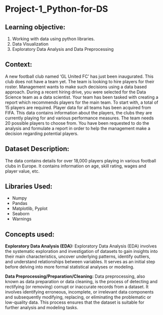 # Project-1_Python-for-DS

## Learning objective:
1. Working with data using python libraries.
2. Data Visualization
3. Exploratory Data Analysis and Data Preprocessing

## Context:
A new football club named ‘GL United FC’ has just been inaugurated. This club does not have a team yet. The team is looking to hire players for their roster. Management wants to make such decisions using a data based approach. During a recent hiring drive, you were selected for the Data Science team as a data scientist. Your team has been tasked with creating a report which recommends players for the main team. To start with, a total of 15 players are required. Player data for all teams has been acquired from FIFA. This data contains information about the players, the clubs they are currently playing for and various performance measures. The team needs 20 possible players to choose from. You have been requested to do the analysis and formulate a report in order to help the management make a decision regarding potential players.

## Dataset Description:
The data contains details for over 18,000 players playing in various football clubs in Europe. It contains information on age, skill rating, wages and player value, etc.

## Libraries Used:
- Numpy
- Pandas
- Matplotlib, Pyplot
- Seaborn
- Warnings

## Concepts used:

**Exploratory Data Analysis (EDA):** Exploratory Data Analysis (EDA) involves the systematic exploration and investigation of datasets to gain insights into their main characteristics, uncover underlying patterns, identify outliers, and understand relationships between variables. It serves as an initial step before delving into more formal statistical analyses or modeling.

**Data Preprocessing/Preparation/Cleaning:** Data preprocessing, also known as data preparation or data cleaning, is the process of detecting and rectifying (or removing) corrupt or inaccurate records from a dataset. It involves identifying erroneous, incomplete, or irrelevant data components and subsequently modifying, replacing, or eliminating the problematic or low-quality data. This process ensures that the dataset is suitable for further analysis and modeling tasks.
